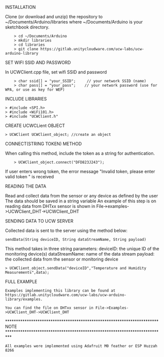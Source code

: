 
INSTALLATION

Clone (or download and unzip) the repository to ~/Documents/Arduino/libraries where ~/Documents/Arduino is your sketchbook directory.
    
        > cd ~/Documents/Arduino
        > mkdir libraries
        > cd libraries
        > git clone https://gitlab.unitycloudware.com/ucw-labs/ucw-arduino-library


SET WIFI SSID AND PASSWORD

In UCWClient.cpp file, set wifi SSID and password
    
        > char ssid[] = "your_SSID";     // your network SSID (name)
        > char pass[] = "your_pass";    // your network password (use for WPA, or use as key for WEP)


INCLUDE LIBRARIES

    > #include <SPI.h>
    > #include <WiFi101.h>
    > #include "UCWClient.h"

CREATE UCWCLient OBJECT

    > UCWClient UCWClient_object; //create an object

CONNECT(STRING TOKEN) METHOD

When calling this method, include the token as a string for authentication.
    
        > UCWClient_object.connect("DFD823J243");
    
If user enters wrong token, the error message "Invalid token, please enter valid token " is received

READING THE DATA

Read and collect data from the sensor or any device as defined by the user
The data should be saved in a string variable
An example of this step is on reading data from DHTxx sensor is shown in File->examples->UCWClient_DHT->UCWClient_DHT

SENDING DATA TO UCW SERVER

Collected data is sent to the server using the method below:

    sendData(String deviceID, String dataStreamName, String payload)

This method takes in three string parameters:
        deviceID: the unique ID of the monitoring device(s)
        dataStreamName: name of the data stream 
        payload: the collected data from the sensor or monitoring device
    
    > UCWClient_object.sendData("deviceID","Temperature and Humidity Measurements",data);
    

FULL EXAMPLE

    Examples implementing this library can be found at https://gitlab.unitycloudware.com/ucw-labs/ucw-arduino-library/examples.

    You can find the file on DHTxx sensor in File->Examples->UCWClient_DHT->UCWClient_DHT


*********************************************************************** NOTE **************************************************************************
	
	All examples were implemented using Adafruit M0 feather or ESP Huzzah 8266
